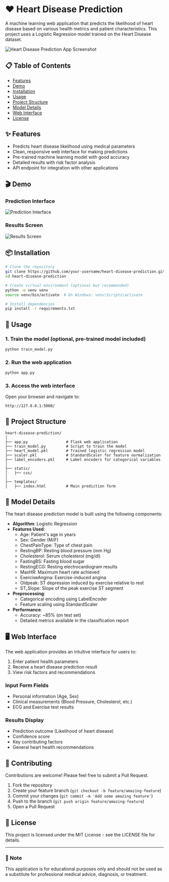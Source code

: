 # ❤️ Heart Disease Prediction

A machine learning web application that predicts the likelihood of heart disease based on various health metrics and patient characteristics. This project uses a Logistic Regression model trained on the Heart Disease dataset.

![Heart Disease Prediction App Screenshot](screenshots/app_screenshot.png)

## 📋 Table of Contents
- [Features](#features)
- [Demo](#demo)
- [Installation](#installation)
- [Usage](#usage)
- [Project Structure](#project-structure)
- [Model Details](#model-details)
- [Web Interface](#web-interface) 
- [License](#license)

## ✨ Features

- Predicts heart disease likelihood using medical parameters
- Clean, responsive web interface for making predictions
- Pre-trained machine learning model with good accuracy
- Detailed results with risk factor analysis
- API endpoint for integration with other applications

## 🎬 Demo

### Prediction Interface
![Prediction Interface](screenshots/prediction_interface.png)

### Results Screen
![Results Screen](screenshots/results_screen.png)

## 📦 Installation

```bash
# Clone the repository
git clone https://github.com/your-username/heart-disease-prediction.git
cd heart-disease-prediction

# Create virtual environment (optional but recommended)
python -m venv venv
source venv/bin/activate  # On Windows: venv\Scripts\activate

# Install dependencies
pip install -r requirements.txt
```

## 🚀 Usage

### 1. Train the model (optional, pre-trained model included)
```bash
python train_model.py
```

### 2. Run the web application
```bash
python app.py
```

### 3. Access the web interface
Open your browser and navigate to:
```
http://127.0.0.1:5000/
```

## 📂 Project Structure

```
heart-disease-prediction/
│
├── app.py                 # Flask web application
├── train_model.py         # Script to train the model
├── heart_model.pkl        # Trained logistic regression model
├── scaler.pkl             # StandardScaler for feature normalization
├── label_encoders.pkl     # Label encoders for categorical variables
│
├── static/
│   ├── css/
│
├── templates/
│   ├── index.html         # Main prediction form

```

## 🔬 Model Details

The heart disease prediction model is built using the following components:

- **Algorithm**: Logistic Regression
- **Features Used**:
  - Age: Patient's age in years
  - Sex: Gender (M/F)
  - ChestPainType: Type of chest pain
  - RestingBP: Resting blood pressure (mm Hg)
  - Cholesterol: Serum cholesterol (mg/dl)
  - FastingBS: Fasting blood sugar
  - RestingECG: Resting electrocardiogram results
  - MaxHR: Maximum heart rate achieved
  - ExerciseAngina: Exercise-induced angina
  - Oldpeak: ST depression induced by exercise relative to rest
  - ST_Slope: Slope of the peak exercise ST segment
- **Preprocessing**: 
  - Categorical encoding using LabelEncoder
  - Feature scaling using StandardScaler
- **Performance**:
  - Accuracy: ~85% (on test set)
  - Detailed metrics available in the classification report

## 🖥️ Web Interface

The web application provides an intuitive interface for users to:

1. Enter patient health parameters
2. Receive a heart disease prediction result
3. View risk factors and recommendations

### Input Form Fields
- Personal information (Age, Sex)
- Clinical measurements (Blood Pressure, Cholesterol, etc.)
- ECG and Exercise test results

### Results Display
- Prediction outcome (Likelihood of heart disease)
- Confidence score
- Key contributing factors
- General heart health recommendations



## 👥 Contributing

Contributions are welcome! Please feel free to submit a Pull Request.

1. Fork the repository
2. Create your feature branch (`git checkout -b feature/amazing-feature`)
3. Commit your changes (`git commit -m 'Add some amazing feature'`)
4. Push to the branch (`git push origin feature/amazing-feature`)
5. Open a Pull Request

## 📄 License

This project is licensed under the MIT License - see the LICENSE file for details.

---

### 📌 Note
This application is for educational purposes only and should not be used as a substitute for professional medical advice, diagnosis, or treatment.

